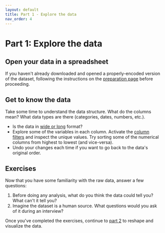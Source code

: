 ```yaml
---
layout: default
title: Part 1 - Explore the data
nav_order: 4
---
```


# Part 1: Explore the data

## Open your data in a spreadsheet
If you haven't already downloaded and opened a properly-encoded version of the dataset, following the instructions on the [preparation page](preparation#get-the-data) before proceeding. 

## Get to know the data
Take some time to understand the data structure. What do the columns mean? What data types are there (categories, dates, numbers, etc.). 
* Is the data in [wide or long](https://www.theanalysisfactor.com/wide-and-long-data/) format?
* Explore some of the variables in each column. Activate the [column filters](https://support.google.com/docs/answer/3540681?co=GENIE.Platform%3DDesktop&hl=en) and inspect the unique values. Try sorting some of the numerical columns from highest to lowest (and vice-versa).
* Undo your changes each time if you want to go back to the data's original order.

## Exercises

Now that you have some familiarity with the raw data, answer a few questions:
1. Before doing any analysis, what do you think the data could tell you? What can't it tell you?
2. Imagine the dataset is a human source. What questions would you ask of it during an interview?


Once you've completed the exercises, continue to [part 2](part2) to reshape and visualize the data.




<!--


## Workshop recording

<iframe height="480" width="853" allowfullscreen frameborder=0 src="https://echo360.ca/media/4378b2ec-7d0c-4632-a1e4-5a8076a494da/public?autoplay=false&automute=false"></iframe>

View the original [here](https://echo360.ca/media/4378b2ec-7d0c-4632-a1e4-5a8076a494da/public).


## Workshop slides

<div style="position:relative;padding-top:66.25%;">
<iframe src="//docs.google.com/viewer?url=https://github.com/scds/intro-tableau/raw/main/assets/docs/tableau_20201118.pdf?dl=0&hl=en_US&embedded=true" class="gde-frame" style="position:absolute;top:0;left:0;width:100%;height:100%;border:none;" scrolling="no"></iframe>
</div>
[Download as a PDF](https://github.com/scds/intro-tableau/raw/main/assets/docs/tableau_20201118.pdf)
<br>

## Worksheets
**Coming soon!**


-->
